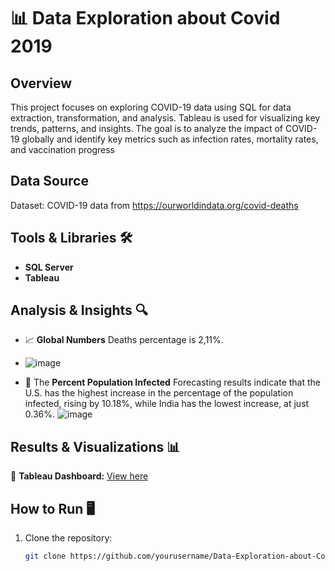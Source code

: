 # 📊 Data Exploration about Covid 2019

## Overview
This project focuses on exploring COVID-19 data using SQL for data extraction, transformation, and analysis. Tableau is used for visualizing key trends, patterns, and insights. The goal is to analyze the impact of COVID-19 globally and identify key metrics such as infection rates, mortality rates, and vaccination progress

## Data Source
Dataset: COVID-19 data from https://ourworldindata.org/covid-deaths

## Tools & Libraries 🛠️
- **SQL Server**
- **Tableau**

## Analysis & Insights 🔍
- 📈 **Global Numbers** Deaths percentage is 2,11%.
- ![image](https://github.com/user-attachments/assets/8797317c-e291-44da-a2bc-093f4160d29c)

- 🔎 The **Percent Population Infected** Forecasting results indicate that the U.S. has the highest increase in the percentage of the population infected, rising by 10.18%, while India has the lowest increase, at just 0.36%.
  ![image](https://github.com/user-attachments/assets/82595655-90cb-4170-b30c-d5458fd26813)

## Results & Visualizations 📊

📌 **Tableau Dashboard:** [View here](https://public.tableau.com/app/profile/minh.tri.phan.le/viz/VisualizationforCovid19/Dashboard1)

## How to Run 🖥️
1. Clone the repository:  
   ```bash
   git clone https://github.com/yourusername/Data-Exploration-about-Covid2019.git
